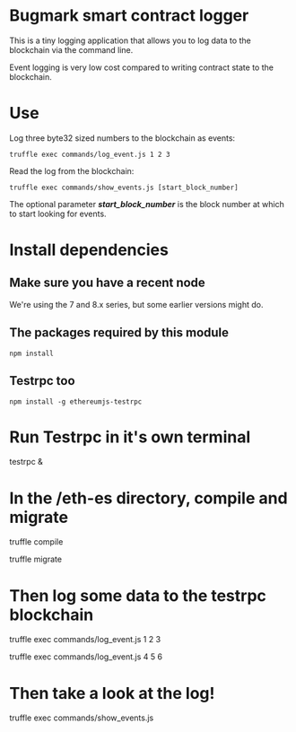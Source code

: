 
# Bugmark smart contract logger

This is a tiny logging application that allows you to log data to the blockchain via the command line.

Event logging is very low cost compared to writing contract state to the blockchain.  

# Use

Log three byte32 sized numbers to the blockchain as events:

`truffle exec commands/log_event.js 1 2 3`

Read the log from the blockchain:

`truffle exec commands/show_events.js [start_block_number]`

The optional parameter ***start_block_number*** is the block number at which to start looking for events.

# Install dependencies

## Make sure you have a recent node

We're using the 7 and 8.x series, but some earlier versions might do.

## The packages required by this module

`npm install`

## Testrpc too

`npm install -g ethereumjs-testrpc`

# Run Testrpc in it's own terminal

testrpc &

# In the /eth-es directory, compile and migrate 

truffle compile

truffle migrate

# Then log some data to the testrpc blockchain

truffle exec commands/log_event.js 1 2 3

truffle exec commands/log_event.js 4 5 6

# Then take a look at the log!

truffle exec commands/show_events.js



